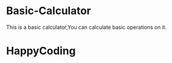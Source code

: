 # Basic-Calculator
This is a basic calculator,You can calculate basic operations on it.
# HappyCoding
